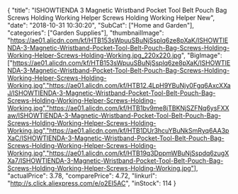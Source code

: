 {
	"title": "ISHOWTIENDA 3 Magnetic Wristband Pocket Tool Belt Pouch Bag Screws Holding Working Helper Screws Holding Working Helper New",
	"date": "2018-10-31 10:30:20",
	"SubCat": ["Home and Garden"],
	"categories": ["Garden Supplies"],
	"thumbnailImage": "https://ae01.alicdn.com/kf/HTB153sWpuuSBuNjSsplq6ze8pXaK/ISHOWTIENDA-3-Magnetic-Wristband-Pocket-Tool-Belt-Pouch-Bag-Screws-Holding-Working-Helper-Screws-Holding-Working.jpg_220x220.jpg",
	"BigImage": ["https://ae01.alicdn.com/kf/HTB153sWpuuSBuNjSsplq6ze8pXaK/ISHOWTIENDA-3-Magnetic-Wristband-Pocket-Tool-Belt-Pouch-Bag-Screws-Holding-Working-Helper-Screws-Holding-Working.jpg","https://ae01.alicdn.com/kf/HTB12.4LpH9YBuNjy0Fgq6AxcXXaJ/ISHOWTIENDA-3-Magnetic-Wristband-Pocket-Tool-Belt-Pouch-Bag-Screws-Holding-Working-Helper-Screws-Holding-Working.jpg","https://ae01.alicdn.com/kf/HTB1bv9me8jTBKNjSZFNq6ysFXXaw/ISHOWTIENDA-3-Magnetic-Wristband-Pocket-Tool-Belt-Pouch-Bag-Screws-Holding-Working-Helper-Screws-Holding-Working.jpg","https://ae01.alicdn.com/kf/HTB1DUr3hcuYBuNkSmRyq6AA3pXaC/ISHOWTIENDA-3-Magnetic-Wristband-Pocket-Tool-Belt-Pouch-Bag-Screws-Holding-Working-Helper-Screws-Holding-Working.jpg","https://ae01.alicdn.com/kf/HTB19q3DppmWBuNjSspdq6zugXXa7/ISHOWTIENDA-3-Magnetic-Wristband-Pocket-Tool-Belt-Pouch-Bag-Screws-Holding-Working-Helper-Screws-Holding-Working.jpg"],
	"actualPrice": 3.78,
	"comparePrice": 4.72,
	"linkurl": "http://s.click.aliexpress.com/e/o2EI5AC",
	"inStock": 114
}
